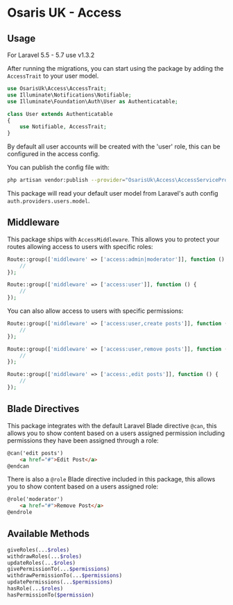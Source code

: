 # Osaris UK - Access

## Usage

For Laravel 5.5 - 5.7 use v1.3.2

After running the migrations, you can start using the package by adding the `AccessTrait` to your user model.

```php
use OsarisUk\Access\AccessTrait;
use Illuminate\Notifications\Notifiable;
use Illuminate\Foundation\Auth\User as Authenticatable;

class User extends Authenticatable
{
    use Notifiable, AccessTrait;
}
```

By default all user accounts will be created with the 'user' role, this can be configured in the access config.

You can publish the config file with:

```bash
php artisan vendor:publish --provider="OsarisUk\Access\AccessServiceProvider" --tag="config"
```

This package will read your default user model from Laravel's auth config `auth.providers.users.model`.


## Middleware

This package ships with `AccessMiddleware`.  This allows you to protect your routes allowing access to users with specific roles:

```php
Route::group(['middleware' => ['access:admin|moderator']], function () {
    //
});

Route::group(['middleware' => ['access:user']], function () {
    //
});
```

You can also allow access to users with specific permissions:

```php
Route::group(['middleware' => ['access:user,create posts']], function () {
    //
});

Route::group(['middleware' => ['access:user,remove posts']], function () {
    //
});

Route::group(['middleware' => ['access:,edit posts']], function () {
    //
});
```

## Blade Directives

This package integrates with the default Laravel Blade directive `@can`, this allows you to show content based on a users assigned permission including permissions they have been assigned through a role:

```html
@can('edit posts')
    <a href="#">Edit Post</a>
@endcan
```

There is also a `@role` Blade directive included in this package, this allows you to show content based on a users assigned role:

```html
@role('moderator')
    <a href="#">Remove Post</a>
@endrole
```

## Available Methods

```php
giveRoles(...$roles)
withdrawRoles(...$roles)
updateRoles(...$roles)
givePermissionTo(...$permissions)
withdrawPermissionTo(...$permissions)
updatePermissions(...$permissions)
hasRole(...$roles)
hasPermissionTo($permission)
```
